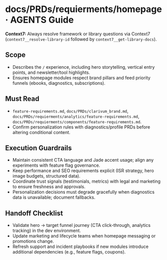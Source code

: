 # docs/PRDs/requierments/homepage · AGENTS Guide

**Context7:** Always resolve framework or library questions via Context7 (`context7__resolve-library-id` followed by `context7__get-library-docs`).
## Scope
- Describes the `/` experience, including hero storytelling, vertical entry points, and newsletter/tool highlights.
- Ensures homepage modules respect brand pillars and feed priority funnels (ebooks, diagnostics, subscriptions).

## Must Read
- `feature-requirements.md`, `docs/PRDs/clarivum_brand.md`, `docs/PRDs/requierments/analytics/feature-requirements.md`, `docs/PRDs/requierments/components/feature-requirements.md`.
- Confirm personalization rules with diagnostics/profile PRDs before altering conditional content.

## Execution Guardrails
- Maintain consistent CTA language and Jade accent usage; align any experiments with feature flag governance.
- Keep performance and SEO requirements explicit (ISR strategy, hero image budgets, structured data).
- Coordinate trust signals (testimonials, metrics) with legal and marketing to ensure freshness and approvals.
- Personalization decisions must degrade gracefully when diagnostics data is unavailable; document fallbacks.

## Handoff Checklist
- Validate hero → target funnel journey (CTA click-through, analytics tracking) in the dev environment.
- Update marketing and lifecycle teams when homepage messaging or promotions change.
- Refresh support and incident playbooks if new modules introduce additional dependencies (e.g., feature flags, coupons).
